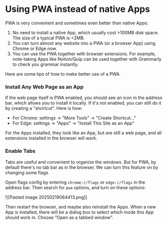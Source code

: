 # Using PWA instead of native Apps

PWA is very convenient and sometimes even better than native Apps:

1. No need to install a native App, which usually cost >100MB disk space. The size of a typical PWA is <2MB.
2. You can turn almost any website into a PWA (or a browser App) using Chrome or Edge now.
3. You can use the PWA together with browser extensions. For example, note-taking Apps like Notion/Quip can be used together with Grammarly to check you grammar instantly.

Here are some tips of how to make better use of a PWA.

### Install Any Web Page as an App

If the web page itself is PWA enabled, you should see an icon in the address bar, which allows you to install it locally. If it's not enabled, you can still do it by creating a "shortcut". Here is how:

* For Chrome: settings -> "More Tools" -> "Create Shortcut..."
* For Edge: settings -> "Apps" -> "Install This Site as an App"

For the Apps installed, they look like an App, but are still a web page, and all extensions installed in the browser will work.

### Enable Tabs

Tabs are useful and convenient to organize the windows. But for PWA, by default there's no tab bar as in the browser. We can turn this feature on by changing some flags.

Open flags config by entering `chrome://flags` or `edge://flags` in the address bar. Then search for `pwa` options, and turn on these options:

![[Pasted image 20250219064413.png]]


Then restart the browser, and maybe also reinstall the Apps. When a new App is installed, there will be a dialog box to select which mode this App should work in. Choose “Open as a tabbed window".

